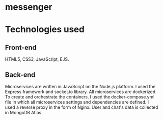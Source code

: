 # messenger

# Technologies used
## Front-end
HTML5, CSS3, JavaScript, EJS.
## Back-end
Microservices are written in JavaScript on the Node.js platform. I used the Express framework and socket.io library. All microservices are dockerized. 
To create and orchestrate the containers, I used the docker-compose.yml file in which all microservices settings and dependencies are defined. 
I used a reverse proxy in the form of Nginx.
User and chat's data is collected in MongoDB Atlas.
